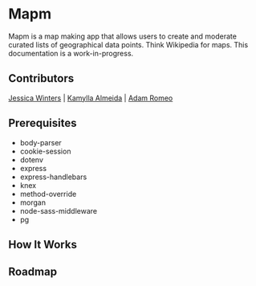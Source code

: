 # Mapm
Mapm is a map making app that allows users to create and moderate curated lists of geographical data points. Think Wikipedia for maps. This documentation is a work-in-progress.

## Contributors
[Jessica Winters](https://github.com/Jesswinters)  | 
[Kamylla Almeida](https://github.com/KamyllaAlmeida) |
[Adam Romeo](https://github.com/arromeo)

## Prerequisites

- body-parser
- cookie-session
- dotenv
- express
- express-handlebars
- knex
- method-override
- morgan
- node-sass-middleware
- pg

## How It Works



## Roadmap
